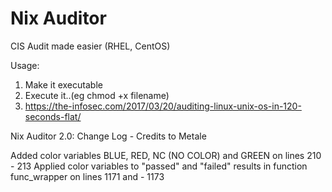 # Nix Auditor
CIS Audit made easier (RHEL, CentOS)

Usage:
1. Make it executable
2. Execute it..(eg chmod +x filename)
3. https://the-infosec.com/2017/03/20/auditing-linux-unix-os-in-120-seconds-flat/

Nix Auditor 2.0:
Change Log - Credits to Metale



Added color variables BLUE, RED, NC (NO COLOR) and GREEN on lines 210 - 213 Applied color variables to "passed" and "failed" results in function func_wrapper on lines 1171 and - 1173
